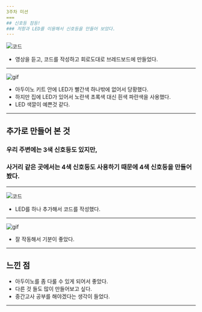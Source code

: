 ```yaml
---
3주차 미션
===
## 신호등 점등!
### 저항과 LED를 이용해서 신호등을 만들어 보았다.   
---
```

![코드](https://user-images.githubusercontent.com/101804119/162604401-b56a7fa8-c5ac-4c77-9df6-c2ecb0321b85.PNG)
+ 영상을 듣고, 코드를 작성하고 회로도대로 브레드보드에 만들었다.   
---
![gif](https://user-images.githubusercontent.com/101804119/162604434-c34a9004-dbb2-4f90-8f85-2897ca479137.gif)
+ 아두이노 키트 안에 LED가 빨간색 하나밖에 없어서 당황했다.   
+ 하지만 집에 LED가 있어서 노란색 초록색 대신 흰색 파란색을 사용했다.
+ LED 색깔이 예쁜것 같다.
---
## 추가로 만들어 본 것
### 우리 주변에는 3색 신호등도 있지만,    
### 사거리 같은 곳에서는 4색 신호등도 사용하기 때문에 4색 신호등을 만들어 봤다.   
---
![코드](https://user-images.githubusercontent.com/101804119/162604537-abfb8e03-a102-4061-b145-05555ce4d320.PNG)
+ LED를 하나 추가해서 코드를 작성했다.
---
![gif](https://user-images.githubusercontent.com/101804119/162604542-4cd73355-5af5-4069-9beb-3012759d7efe.gif)
+ 잘 작동해서 기분이 좋았다.
---
## 느낀 점
+ 아두이노를 좀 다룰 수 있게 되어서 좋았다.
+ 다른 것 들도 많이 만들어보고 싶다.
+ 중간고사 공부를 해야겠다는 생각이 들었다.
---

